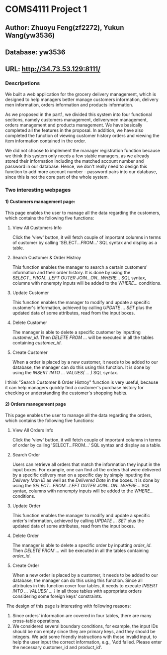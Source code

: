 # COMS4111 Project 1
## Author:  Zhuoyu Feng(zf2272), Yukun Wang(yw3536)
## Database: yw3536
## URL: http://34.73.53.129:8111/
### Descripetions
We built a web application for the grocery delivery management, which is designed to help managers better manage customers information, delivery men information, orders information and products information. 

As we proposed in the part1, we divided this system into four functional sections, namely customers management, deliverymen management, orders management and products management. We have basically completed all the features in the proposal. In addition, we have also completed the function of viewing customer history orders and viewing the item information contained in the order. 

We did not choose to implement the manager registration function because we think this system only needs a few stable managers, as we already stored their information including the matched account number and password in our database. Hence, we don't really need to design this function to add more  account number - password pairs into our database, since this is not the core part of the whole system.

### Two interesting webpages
#### 1) Customers management page:
This page enables the user to manage all the data regarding the customers, which contains the following five functions:

1. View All Customers Info

   Click the 'view' button, it will fetch couple of important columns in terms of customer by calling 'SELECT...FROM...' SQL syntax and display as a table.

2. Search Customer & Order Histroy

   This function enables the manager to search a certain customers' information and their order history. It is done by using the *SELECT...FROM...LEFT OUTER JOIN...ON...WHERE...* SQL syntax, columns with nonempty inputs will be added to the *WHERE...* conditions.

3. Update Customer

   This function enables the manager to modify and update a specific customer's information, achieved by calling *UPDATE ... SET* plus the updated data of some attributes, read from the input boxes.

4. Delete Customer

   The manager is able to delete a specific customer by inputting *customer_id*. Then *DELETE FROM ...* will be executed in all the tables containing *customer_id*.

5. Create Customer

   When a order is placed by a new customer, it needs to be added to our database, the manager can do this using this function. It is done by using the *INSERT INTO ... VALUES( ... )* SQL syntax.


I think "Search Customer & Order Histroy" function is very useful, because it can help managers quickly find a customer's purchase history for checking or understanding the customer's shopping habits. 

#### 2) Orders manegement page
This page enables the user to manage all the data regarding the orders, which contains the following five functions:

1. View All Orders Info

   Click the 'view' button, it will fetch couple of important columns in terms of order by calling 'SELECT...FROM...' SQL syntax and display as a table.

2. Search Order

   Users can retrieve all orders that match the information they input in the input boxes. For example, one can find all the orders that were delivered by a specific delivery man on a specific day by simply inputting the *Delivery Man ID* as well as the *Delivered Date* in the boxes. It is done by using the *SELECT...FROM...LEFT OUTER JOIN...ON...WHERE...* SQL syntax, columns with nonempty inputs will be added to the *WHERE...* conditions.

3. Update Order

   This function enables the manager to modify and update a specific order's information, achieved by calling *UPDATE ... SET* plus the updated data of some attributes, read from the input boxes.

4. Delete Order

   The manager is able to delete a specific order by inputting *order_id*. Then *DELETE FROM ...* will be executed in all the tables containing *order_id*.

5. Create Order

   When a new order is placed by a customer, it needs to be added to our database, the manager can do this using this function. Since all attributes in this function cover four tables, it needs to execute *INSERT INTO ... VALUES( ... )* in all those tables with appropriate orders considering some foreign keys' constraints.



​	The design of this page is interesting with following reasons:

1. Since orders' information are covered in four tables, there are many cross-table operations.
2. We considered several boundary conditions, for example, the input IDs should be non empty since they are primary keys, and they should be integers. We add some friendly instructions with those invalid input, to help the user input the correct information, e.g., 'Add failed. Please enter the necessary customer_id and product_id'.

